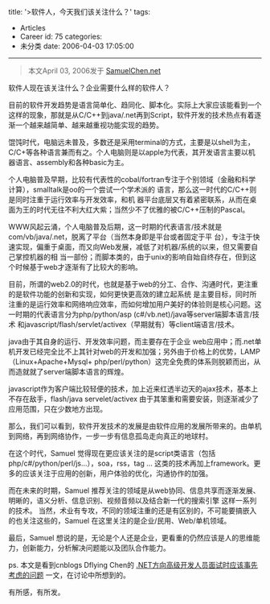 title: '>软件人，今天我们该关注什么？'
tags:
  - Articles
  - Career
id: 75
categories:
  - 未分类
date: 2006-04-03 17:05:00
---

>本文April 03, 2006发于 [SamuelChen.net](http://www.samuelchen.net)

软件人现在该关注什么？企业需要什么样的软件人？

目前的软件开发趋势是语言简单化、趋同化、脚本化。实际上大家应该能看到一个这样的现象，那就是从C/C++到java/.net再到Script，软件开发的技术热点有着逐渐一个越来越简单、越来越重视功能实现的趋势。

馄饨时代，电脑远未普及，多数还是采用terminal的方式，主要是以shell为主，C/C+等各种语言兼而有之。个人电脑则是以apple为代表，其开发语言主要以机器语言、assembly和各种basic为主。

个人电脑普及早期，比较有代表性的cobal/fortran专注于个别领域（金融和科学计算），smalltalk是oo的一个尝试一个学术派的 语言，那么这一时代的C/C++则是同时注重于运行效率与开发效率，和机 器平台底层又有着紧密联系，从而在桌面为王的时代无往不利大红大紫；当然少不了优雅的被C/C++压制的Pascal。

WWW风起云涌，个人电脑普及后期，这一时期的代表语言/技术就是com/vb/java/.net，脱离了平台（当然本身即是平台或者固定于平 台），专注于快速实现，偏重于桌面，而又向Web发展，减低了对机器/系统的以来，但又需要自己掌控机器的相 当一部份；而脚本类的，由于unix的影响自始自终存在，但到这个时候基于web才逐渐有了比较大的影响。

目前，所谓的web2.0的时代，也就是基于web的分工、合作、沟通时代，更注重的是软件功能的创新和实现，如何更快更高效的建立起系统 是主要目标，同时所注重的是运行效率和网络响应效率，而如何增加用户美好的体验则是核心问题。这一时期的代表语言分为php/python/asp (c#/vb.net)/java等server端脚本语言/技术 和javascript/flash/servlet/activex（早期就有）等client端语言/技术。

java由于其自身的运行、开发效率问题，而主要存在于企业 web应用中；而.net单机开发已经完全比不上其针对web的开发和加强；另外由于价格上的优势，LAMP（Linux+Apache+Mysql+ php/perl/python）这完全免费的体系则脱颖而出，从而造就就了server端脚本语言的辉煌。

javascript作为客户端比较轻便的技术，加上近来红透半边天的ajax技术，基本上不存在敌手，flash/java servelet/activex 由于其笨重和需要安装，则逐渐减少了应用范围，只在少数地方出现。

那么，我们可以看到，软件开发技术的发展是由软件应用的发展所带来的。由单机到网络，再到网络协作，一步一步有信息孤岛走向真正的地球村。

在这个时代，Samuel 觉得现在更应该关注的是script类语言（包括php/c#/python/perl/js...），soa，rss，tag ... 这类的技术再加上framework。更多的应该关注于应用的创新，用户体验的优化，沟通协作的加强。

而在未来的时期，Samuel 推荐关注的领域是从web协同、信息共享而逐渐发展、明晰的，语义分析、信息识别、视频音频以及结合新一代的搜索引擎 这样一系列的技术。
当然，术业有专攻，不同的领域注重的还是有区别的，不可能要搞嵌入的也关注这些的，Samuel 在这里关注的是企业/民用、Web/单机领域。

最后，Samuel 想说的是，无论是个人还是企业，更看重的仍然应该是人的思维能力，创新能力，分析解决问题能以及团队合作能力。

ps. 本文是看到cnblogs Dflying Chen的 [.NET方向高级开发人员面试时应该事先考虑的问题](http://dflying.cnblogs.com/archive/2006/04/01/364498.html) 一文，在讨论中所想到的。

有所感，有所发。